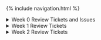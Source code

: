 {% include navigation.html %}


<details>
<summary>Week 0 Review Tickets and Issues</summary>
<br>
    <details>
    <summary>Week 0 Issues</summary>
    <br>
    <table>
        <tr>
            <td><a href="https://github.com/Anirudh123nasty/ARTri3/projects/1#column-18003024">Week 0 Column</a></td>
            <td><a href="https://github.com/Anirudh123nasty/ARTri3/issues/1">Finishing take action notes for TT and TPT</a></td>
            <td><a href="https://github.com/Anirudh123nasty/ARTri3/issues/2">Working on Pattern</a></td>
            <td><a href="https://github.com/Anirudh123nasty/ARTri3/issues/3">Adding submenu</a></td>
            <td><a href="https://github.com/Anirudh123nasty/ARTri3/issues/4">Completing baseball animation and adding colors</a></td>
        </tr>
    </table>
    </details>

<table>
    <tr>
        <td><a href="https://github.com/Anirudh123nasty/ARTri3/issues/5">Week 0 Review Ticket</a></td>
    </tr>
</table>
</details>


<details>
<summary>Week 1 Review Tickets</summary>
<br>
<table>
    <tr>
        <td><a href="https://github.com/Athena9355/Tri3-Data-Structure/issues/1">Week 0 review ticket</a></td>
        <td><a href="https://github.com/Athena9355/Tri3-Data-Structure/issues/2">Week 1 review ticket</a></td>
        <td><a href="https://github.com/Athena9355/Tri3-Data-Structure/issues/4">Week 2 review ticket</a></td>
    </tr>
</table>
</details>


<details>
<summary>Week 2 Review Tickets</summary>
<br>
<table>
    <tr>
        <td><a href="https://github.com/Athena9355/Tri3-Data-Structure/issues/1">Week 0 review ticket</a></td>
        <td><a href="https://github.com/Athena9355/Tri3-Data-Structure/issues/2">Week 1 review ticket</a></td>
        <td><a href="https://github.com/Athena9355/Tri3-Data-Structure/issues/4">Week 2 review ticket</a></td>
    </tr>
</table>
</details>
